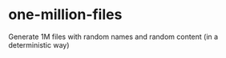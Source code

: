 # one-million-files
Generate 1M files with random names and random content (in a deterministic way)
